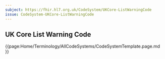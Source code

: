 ```yaml
---
subject: https://fhir.hl7.org.uk/CodeSystem/UKCore-ListWarningCode
issue: CodeSystem-UKCore-ListWarningCode
---
```

## UK Core List Warning Code

{{page:Home/Terminology/AllCodeSystems/CodeSystemTemplate.page.md}}
